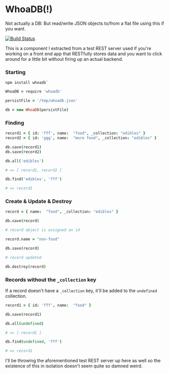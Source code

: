 # WhoaDB(!)

Not actually a DB:   But read/write JSON objects to/from a flat file using this if you
want.

[![Build
Status](https://travis-ci.org/natlownes/whoadb.png?branch=master)](https://travis-ci.org/natlownes/whoadb)

This is a component I extracted from a test REST server used if you're working
on a front end app that RESTfully stores data and you want to click around for a
little bit without firing up an actual backend.

### Starting

```
npm install whoadb`
```

```coffeescript
WhoaDB = require 'whoadb'

persistFile = '/tmp/whoadb.json'

db = new WhoaDB(persistFile)

```

### Finding

```coffeescript
record1 = { id: 'fff', name:  "food", _collection: "edibles" }
record2 = { id: 'ggg', name:  "more food", _collection: "edibles" }

db.save(record1)
db.save(record2)

db.all('edibles')

# => [ record1, record2 ]

db.find('edibles', 'fff')

# => record1

```

### Create & Update & Destroy

```coffeescript
record = { name:  "food", _collection: "edibles" }

db.save(record)

# record object is assigned an id

record.name = "non-food"

db.save(record)

# record updated

db.destroy(record)

```

### Records without the ```_collection``` key

If a record doesn't have a ```_collection``` key, it'll be added to the
```undefined``` collection.

```coffeescript
record1 = { id: 'fff', name:  "food" }

db.save(record1)

db.all(undefined)

# => [ record1 ]

db.find(undefined, 'fff')

# => record1

```

I'll be throwing the aforementioned test REST server up here as well so the
existence of this in isolation doesn't seem quite so damned weird.
